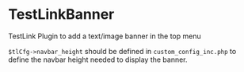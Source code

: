 # TestLinkBanner
TestLink Plugin to add a text/image banner in the top menu

`$tlCfg->navbar_height` should be defined in `custom_config_inc.php` 
to define the navbar height needed to display the banner.